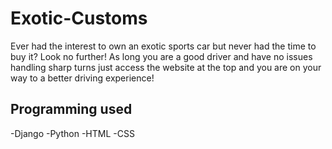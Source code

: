 # Exotic-Customs

Ever had the interest to own an exotic sports car but never had the time to buy it? Look no further! As long you are a good driver and have no issues handling sharp turns just access the website at the top and you are on your way to a better driving experience!

## Programming used

-Django
-Python
-HTML
-CSS


